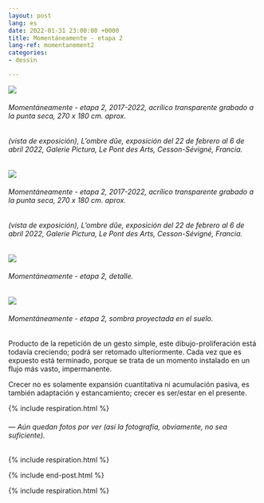 ```yaml
---
layout: post
lang: es
date: 2022-01-31 23:00:00 +0000
title: Momentáneamente - etapa 2
lang-ref: momentanement2
categories:
- dessin

---
```

![](/mepierdoparaver/imgs/momentaneamente-etapa-2-2017-2022-19-up.jpg)

###### _Momentáneamente - etapa 2_, 2017-2022, acrílico transparente grabado a la punta seca, 270 x 180 cm. aprox.

###### (vista de exposición), _L’ombre dûe_, exposición del 22 de febrero al 6 de abril 2022, Galerie Pictura, Le Pont des Arts, Cesson-Sévigné, Francia.

![](/mepierdoparaver/imgs/momentaneamente-etapa-2-2017-2022-23-up.jpg)

###### _Momentáneamente - etapa 2_, 2017-2022, acrílico transparente grabado a la punta seca, 270 x 180 cm. aprox.

###### (vista de exposición), _L’ombre dûe_, exposición del 22 de febrero al 6 de abril 2022, Galerie Pictura, Le Pont des Arts, Cesson-Sévigné, Francia.

![](/mepierdoparaver/imgs/momentaneamente-etapa-2-2017-2022-9_-up.jpg)

###### _Momentáneamente - etapa 2_, detalle.

![](/mepierdoparaver/imgs/momentaneamente-etapa-2-2017-2022-24-up.jpg)

###### _Momentáneamente - etapa 2_, sombra proyectada en el suelo.

Producto de la repetición de un gesto simple, este dibujo-proliferación está todavía creciendo; podrá ser retomado ulteriormente. Cada vez que es expuesto está terminado, porque se trata de un momento instalado en un flujo más vasto, impermanente.

Crecer no es solamente expansión cuantitativa ni acumulación pasiva, es también adaptación y estancamiento; crecer es ser/estar en el presente.

{% include respiration.html %}

###### _— Aún quedan fotos por ver (así la fotografía, obviamente, no sea suficiente)._

{% include respiration.html %}

{% include end-post.html %}

{% include respiration.html %}